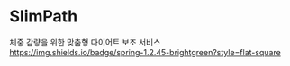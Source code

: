 # SlimPath
체중 감량을 위한 맞춤형 다이어트 보조 서비스
https://img.shields.io/badge/spring-1.2.45-brightgreen?style=flat-square
